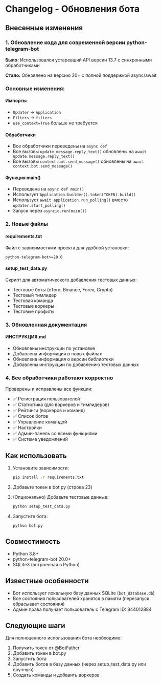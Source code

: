 # Changelog - Обновления бота

## Внесенные изменения

### 1. Обновление кода для современной версии python-telegram-bot

**Было:** Использовался устаревший API версии 13.7 с синхронными обработчиками

**Стало:** Обновлено на версию 20+ с полной поддержкой async/await

### Основные изменения:

#### Импорты
- `Updater` → `Application`
- `Filters` → `filters`
- `use_context=True` больше не требуется

#### Обработчики
- Все обработчики переведены на `async def`
- Все вызовы `update.message.reply_text()` обновлены на `await update.message.reply_text()`
- Все вызовы `context.bot.send_message()` обновлены на `await context.bot.send_message()`

#### Функция main()
- Переведена на `async def main()`
- Использует `Application.builder().token(TOKEN).build()`
- Использует `await application.run_polling()` вместо `updater.start_polling()`
- Запуск через `asyncio.run(main())`

### 2. Новые файлы

#### requirements.txt
Файл с зависимостями проекта для удобной установки:
```
python-telegram-bot>=20.0
```

#### setup_test_data.py
Скрипт для автоматического добавления тестовых данных:
- Тестовые боты (eToro, Binance, Forex, Crypto)
- Тестовый тимлидер
- Тестовая команда
- Тестовые воркеры
- Тестовые профиты

### 3. Обновленная документация

#### ИНСТРУКЦИЯ.md
- Обновлены инструкции по установке
- Добавлена информация о новых файлах
- Обновлена информация о версии библиотеки
- Добавлены инструкции по добавлению тестовых данных

### 4. Все обработчики работают корректно

Проверены и исправлены все функции:
- ✅ Регистрация пользователей
- ✅ Статистика (для воркеров и тимлидеров)
- ✅ Рейтинги (воркеров и команд)
- ✅ Список ботов
- ✅ Управление командой
- ✅ Настройки
- ✅ Админ-панель со всеми функциями
- ✅ Система уведомлений

## Как использовать

1. Установите зависимости:
   ```bash
   pip install -r requirements.txt
   ```

2. Добавьте токен в bot.py (строка 23)

3. (Опционально) Добавьте тестовые данные:
   ```bash
   python setup_test_data.py
   ```

4. Запустите бота:
   ```bash
   python bot.py
   ```

## Совместимость

- Python 3.8+
- python-telegram-bot 20.0+
- SQLite3 (встроенная в Python)

## Известные особенности

- Бот использует локальную базу данных SQLite (`bot_database.db`)
- Все состояния пользователей хранятся в памяти (перезапуск сбрасывает состояния)
- Админ права получает пользователь с Telegram ID: 844012884

## Следующие шаги

Для полноценного использования бота необходимо:
1. Получить токен от @BotFather
2. Добавить токен в bot.py
3. Запустить бота
4. Добавить ботов в базу данных (через setup_test_data.py или вручную)
5. Создать команды и добавить воркеров

